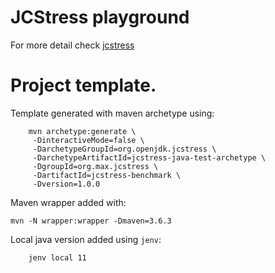 # JCStress playground
For more detail check [jcstress](https://github.com/openjdk/jcstress)

# Project template.

Template generated with maven archetype using:
```
    mvn archetype:generate \
     -DinteractiveMode=false \
     -DarchetypeGroupId=org.openjdk.jcstress \
     -DarchetypeArtifactId=jcstress-java-test-archetype \
     -DgroupId=org.max.jcstress \
     -DartifactId=jcstress-benchmark \
     -Dversion=1.0.0
```
Maven wrapper added with:
```
mvn -N wrapper:wrapper -Dmaven=3.6.3
```

Local java version added using `jenv`:
```
    jenv local 11
```


